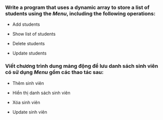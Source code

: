 ### Write a program that uses a dynamic array to store a list of students using the _Menu_, including the following operations:

* Add students

* Show list of students

* Delete students

* Update students



### Viết chương trình dung mảng động để lưu danh sách sinh viên có sử dụng _Menu_ gồm các thao tác sau:

* Thêm sinh viên

* Hiển thị danh sách sinh viên

* Xóa sinh viên

* Update sinh viên